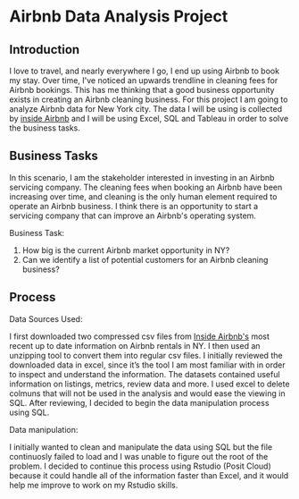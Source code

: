 # Airbnb Data Analysis Project

## Introduction
I love to travel, and nearly everywhere I go, I end up using Airbnb to book my stay. Over time, I've noticed an upwards trendline in cleaning fees for Airbnb bookings. This has me thinking that a good business opportunity exists in creating an Airbnb cleaning business.
For this project I am going to analyze Airbnb data for New York city. The data I will be using is collected by [inside Airbnb](insideairbnb.com) and I  will be using Excel, SQL and Tableau in order to solve the business tasks.



## Business Tasks
In this scenario, I am the stakeholder interested in investing in an Airbnb servicing company. 
The cleaning fees when booking an Airbnb have been increasing over time, and cleaning is the only human element required to operate an Airbnb business. I think there is an opportunity to start a servicing company that can improve an Airbnb's operating system. 

Business Task:
1. How big is the current Airbnb market opportunity in NY?
2. Can we identify a list of potential customers for an Airbnb cleaning business? 

## Process
Data Sources Used:

I first downloaded two compressed csv files from [Inside Airbnb's](insideairbnb.com) most recent up to date information on Airbnb rentals in NY. I then used an unzipping tool to convert them into regular csv files. I initially reviewed the downloaded data in excel, since it’s the tool I am most familiar with in order to inspect and understand the information. The datasets contained useful information on listings, metrics, review data and more. I used excel to delete colmuns that will not be used in the analysis and would ease the viewing in SQL. After reviewing, I decided to begin the data manipulation process using SQL.

Data manipulation:

I initially wanted to clean and manipulate the data using SQL but the file continuosly failed to load and I was unable to figure out the root of the problem. I decided to continue this process using Rstudio (Posit Cloud) because it could handle all of the information faster than Excel, and it would help me improve to work on my Rstudio skills.
